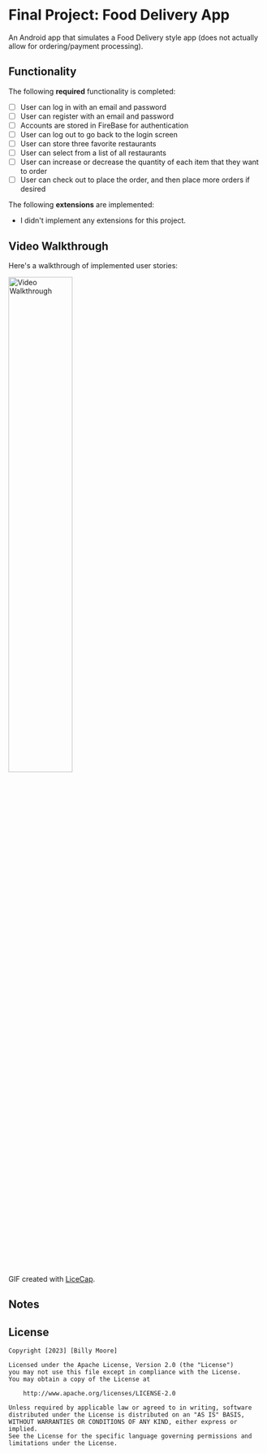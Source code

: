 # Final Project: Food Delivery App
An Android app that simulates a Food Delivery style app (does not actually allow for ordering/payment processing).

## Functionality 

The following **required** functionality is completed:

* [ ] User can log in with an email and password
* [ ] User can register with an email and password
* [ ] Accounts are stored in FireBase for authentication
* [ ] User can log out to go back to the login screen
* [ ] User can store three favorite restaurants
* [ ] User can select from a list of all restaurants
* [ ] User can increase or decrease the quantity of each item that they want to order
* [ ] User can check out to place the order, and then place more orders if desired

The following **extensions** are implemented:

* I didn't implement any extensions for this project.

## Video Walkthrough

Here's a walkthrough of implemented user stories:

<img src='FinalProject.gif' title='Video Walkthrough' width='50%' alt='Video Walkthrough' />

GIF created with [LiceCap](http://www.cockos.com/licecap/).

## Notes

## License

    Copyright [2023] [Billy Moore]

    Licensed under the Apache License, Version 2.0 (the "License")
    you may not use this file except in compliance with the License.
    You may obtain a copy of the License at

        http://www.apache.org/licenses/LICENSE-2.0

    Unless required by applicable law or agreed to in writing, software
    distributed under the License is distributed on an "AS IS" BASIS,
    WITHOUT WARRANTIES OR CONDITIONS OF ANY KIND, either express or implied.
    See the License for the specific language governing permissions and
    limitations under the License.
